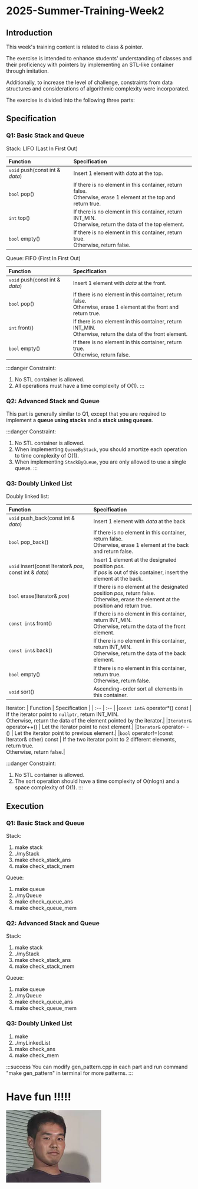 2025-Summer-Training-Week2
===

Introduction
---

This week's training content is related to class & pointer.

The exercise is intended to enhance students' understanding of classes and their proficiency with pointers by implementing an STL-like container through imitation.

Additionally, to increase the level of challenge, constraints from data structures and considerations of algorithmic complexity were incorporated.

The exercise is divided into the following three parts:

Specification
---
### Q1: Basic Stack and Queue
Stack: LIFO (Last In First Out)

| Function | Specification |
| :-- | :--  |
| `void` push(const int & *data*) | Insert 1 element with *data* at the top. |
| `bool` pop() | If there is no element in this container, return false. <br> Otherwise, erase 1 element at the top and return true.|
| `int` top() | If there is no element in this container, return INT_MIN. <br> Otherwise, return the data of the top element.|
| `bool` empty() | If there is no element in this container, return true. <br> Otherwise, return false.|

Queue: FIFO (First In First Out)

| Function | Specification |
| :-- | :--  |
| `void` push(const int & *data*) | Insert 1 element with *data* at the front. |
| `bool` pop() | If there is no element in this container, return false. <br> Otherwise, erase 1 element at the front and return true.|
| `int` front() | If there is no element in this container, return INT_MIN. <br> Otherwise, return the data of the front element.|
| `bool` empty() | If there is no element in this container, return true. <br> Otherwise, return false.|

:::danger
Constraint:
1. No STL container is allowed.
2. All operations must have a time complexity of O(1).
:::

### Q2: Advanced Stack and Queue
This part is generally similar to Q1, except that you are required to implement a **queue using stacks** and a **stack using queues**.

:::danger
Constraint:
1. No STL container is allowed.
2. When implementing `QueueByStack`, you should amortize each operation to time complexity of O(1).
3. When implementing `StackByQueue`, you are only allowed to use a single queue.
:::

### Q3: Doubly Linked List 
Doubly linked list: 

| Function | Specification |
| :-- | :--  |
| `void` push_back(const int & *data*) | Insert 1 element with *data* at the back |
| `bool` pop_back() | If there is no element in this container, return false. <br> Otherwise, erase 1 element at the back and return false.|
| `void` insert(const Iterator& *pos*, const int & *data*) | Insert 1 element at the designated position *pos*. <br> If *pos* is out of this container, insert the element at the back.|
| `bool` erase(Iterator& *pos*) | If there is no element at the designated position *pos*, return false. <br> Otherwise, erase the element at the position and return true.|
| `const int&` front() | If there is no element in this container, return INT_MIN. <br> Otherwise, return the data of the front element.|
| `const int&` back() | If there is no element in this container, return INT_MIN. <br> Otherwise, return the data of the back element.|
| `bool` empty() | If there is no element in this container, return true. <br> Otherwise, return false.|
| `void` sort() | Ascending-order sort all elements in this container.|

Iterator:
| Function | Specification |
| :-- | :--  |
|`const int&` operator*() const | If the iterator point to `nullptr`, return INT_MIN. <br> Otherwise, return the data of the element pointed by the iterator.|
|`Iterator&` operator++() | Let the iterator point to next element.|
|`Iterator&` operator- -() | Let the iterator point to previous element.|
|`bool` operator!=(const Iterator& other) const | If the two iterator point to 2 different elements, return true. <br> Otherwise, return false.|

:::danger
Constraint:
1. No STL container is allowed.
2. The sort operation should have a time complexity of O(nlogn) and a space complexity of O(1).
:::

Execution
---
### Q1: Basic Stack and Queue
Stack:
1. make stack
2. ./myStack
3. make check_stack_ans
4. make check_stack_mem

Queue:
1. make queue
2. ./myQueue
3. make check_queue_ans
4. make check_queue_mem

### Q2: Advanced Stack and Queue
Stack:
1. make stack
2. ./myStack
3. make check_stack_ans
4. make check_stack_mem

Queue:
1. make queue
2. ./myQueue
3. make check_queue_ans
4. make check_queue_mem

### Q3: Doubly Linked List
1. make
2. ./myLinkedList
3. make check_ans
4. make check_mem

:::success
You can modify gen_pattern.cpp in each part and run command "make gen_pattern" in terminal for more patterns.
:::

# Have fun \!\!\!\!\!
![114514](Image/114514.jpg)

